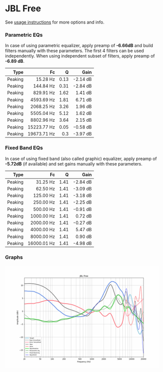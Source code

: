 # JBL Free
See [usage instructions](https://github.com/jaakkopasanen/AutoEq#usage) for more options and info.

### Parametric EQs
In case of using parametric equalizer, apply preamp of **-6.66dB** and build filters manually
with these parameters. The first 4 filters can be used independently.
When using independent subset of filters, apply preamp of **-6.89 dB**.

| Type    | Fc          |    Q | Gain     |
|--------:|------------:|-----:|---------:|
| Peaking | 15.28 Hz    | 0.13 | -2.14 dB |
| Peaking | 144.84 Hz   | 0.31 | -2.84 dB |
| Peaking | 829.91 Hz   | 1.62 | 1.41 dB  |
| Peaking | 4593.69 Hz  | 1.81 | 6.71 dB  |
| Peaking | 2068.25 Hz  | 3.26 | 1.96 dB  |
| Peaking | 5505.04 Hz  | 5.12 | 1.62 dB  |
| Peaking | 8802.96 Hz  | 3.64 | 2.15 dB  |
| Peaking | 15223.77 Hz | 0.05 | -0.58 dB |
| Peaking | 19673.71 Hz | 0.3  | -3.97 dB |

### Fixed Band EQs
In case of using fixed band (also called graphic) equalizer, apply preamp of **-5.72dB**
(if available) and set gains manually with these parameters.

| Type    | Fc          |    Q | Gain     |
|--------:|------------:|-----:|---------:|
| Peaking | 31.25 Hz    | 1.41 | -2.84 dB |
| Peaking | 62.50 Hz    | 1.41 | -3.09 dB |
| Peaking | 125.00 Hz   | 1.41 | -3.18 dB |
| Peaking | 250.00 Hz   | 1.41 | -2.25 dB |
| Peaking | 500.00 Hz   | 1.41 | -0.91 dB |
| Peaking | 1000.00 Hz  | 1.41 | 0.72 dB  |
| Peaking | 2000.00 Hz  | 1.41 | -0.27 dB |
| Peaking | 4000.00 Hz  | 1.41 | 5.47 dB  |
| Peaking | 8000.00 Hz  | 1.41 | 0.90 dB  |
| Peaking | 16000.01 Hz | 1.41 | -4.98 dB |

### Graphs
![](./JBL%20Free.png)